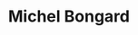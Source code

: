---
title: "Michel Bongard"
draft: false
type: about-us
# post image
image: "/images/ins/about-us/michel-bongard.jpg"
# This is the meta description used by search engines (see https://moz.com/learn/seo/meta-description)
# Recommended length: 50–160 characters (Google truncates snippets to ~155–160 characters)
description: "Software Engineer at INS Institute for Networked Solutions in eastern Switzerland."
# weight determines the order in which the team members are listed in the about us page
weight: 3
email: "michel.bongard@ost.ch"
function: 
  - "Software Engineer"
academicTitle: "BSc. FHO in Computer Science"
certifications:
tags: 
  - "full-stack"
  - "react"
  - ".net"
  - "c#"
  - "segmentrouting"
  - "typescript"
  - "java"
  - "grpc"
  - "golang"
---